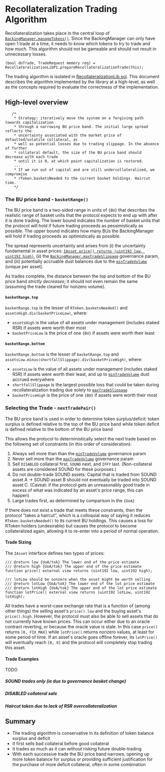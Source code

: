 # Recollateralization Trading Algorithm

Recollateralization takes place in the central loop of [`BackingManager.manageTokens()`](../contracts/p1/BackingManager). Since the BackingManager can only have open 1 trade at a time, it needs to know which tokens to try to trade and how much. This algorithm should not be gameable and should not result in unnecessary losses.

```solidity
(bool doTrade, TradeRequest memory req) = RecollateralizationLibP1.prepareRecollateralizationTrade(this);
```

The trading algorithm is isolated in [RecollateralizationLib.sol](../contracts/p1/mixins/RecollateralizationLib.sol). This document describes the algorithm implemented by the library at a high-level, as well as the concepts required to evaluate the correctness of the implementation.

## High-level overview

```solidity
   /*
    * Strategy: iteratively move the system on a forgiving path towards capitalization
    * through a narrowing BU price band. The initial large spread reflects the
    * uncertainty associated with the market price of defaulted/volatile collateral, as
    * well as potential losses due to trading slippage. In the absence of further
    * collateral default, the size of the BU price band should decrease with each trade
    * until it is 0, at which point capitalization is restored.
    ...
    * If we run out of capital and are still undercollateralized, we compromise
    * rToken.basketsNeeded to the current basket holdings. Haircut time.
    */
```

### The BU price band - `basketRange()`

The BU price band is a two-sided range in units of `{BU}` that describes the realistic range of basket units that the protocol expects to end up with after it is done trading. The lower bound indicates the number of basket units that the protocol will hold if future trading proceeds as pessimistically as possible. The upper bound indicates how many BUs the BackingManager will hold if trading proceeds as optimistically as possible.

The spread represents uncertainty and arises from (i) the uncertainty fundamental in asset prices: [`IAsset.price() returns (uint192 low, uint192 high)`](../contracts/interfaces/IAsset.sol), (ii) the [`BackingManager.maxTradeSlippage`](system-design.md#maxTradeSlippage) governance param, and (iii) potentially accruable dust balances due to the [`minTradeVolume`](system-design.md#rTokenMinTradeVolume) (unique per asset).

As trades complete, the distance between the top and bottom of the BU price band _strictly decreases_; it should not even remain the same (assuming the trade cleared for nonzero volume).

#### `basketRange.top`

`basketRange.top` is the lesser of `RToken.basketsNeeded()` and `assetsHigh.div(basketPriceLow)`, where:

- `assetsHigh` is the value of all assets under management (includes staked RSR) if assets were worth their most
- `basketPriceLow` is the price of one `{BU}` if assets were worth their least

#### `basketRange.bottom`

`basketRange.bottom` is the lesser of `basketRange.top` and `assetsLow.minus(shortfallSlippage).div(basketPriceHigh)`, where:

- `assetsLow` is the value of all assets under management (includes staked RSR) if assets were worth their least, and up to [`minTradeVolume`](system-design.md#minTradeVolume) dust accrued everywhere
- `shortfallSlippage` is the largest possible loss that could be taken during recollateralization trading due solely to [`maxTradeSlippage`](system-design.md#maxTradeSlippage)
- `basketPriceHigh` is the price of one `{BU}` if assets were worth their most

### Selecting the Trade - `nextTradePair()`

The BU price band is used in order to determine token surplus/deficit: token surplus is defined relative to the top of the BU price band while token deficit is defined relative to the bottom of the BU price band

This allows the protocol to deterministically select the next trade based on the following set of constraints (in this order of consideration):

1. Always sell more than than the [`minTradeVolume`](system-design.md#minTradeVolume) governance param
2. Never sell more than the [`maxTradeVolume`](system-design.md#rTokenMaxTradeVolume) governance param
3. Sell `DISABLED` collateral first, `SOUND` next, and `IFFY` last.
   (Non-collateral assets are considered SOUND for these purposes.)
4. Do not double-trade SOUND assets: Capital that is traded from SOUND asset A -> SOUND asset B should not eventually be traded into SOUND asset C.
   (Caveat: if the protocol gets an unreasonably good trade in excess of what was indicated by an asset's price range, this can happen)
5. Large trades first, as determined by comparison in the `{UoA}`

If there does not exist a trade that meets these constraints, then the protocol "takes a haircut", which is a colloquial way of saying it reduces `RToken.basketsNeeded()` to its current BU holdings. This causes a loss for RToken holders (undesirable) but causes the protocol to become collateralized again, allowing it to re-enter into a period of normal operation.

#### Trade Sizing

The `IAsset` interface defines two types of prices:

```solidity
/// @return low {UoA/tok} The lower end of the price estimate
/// @return high {UoA/tok} The upper end of the price estimate
function price() external view returns (uint192 low, uint192 high);

/// lotLow should be nonzero when the asset might be worth selling
/// @return lotLow {UoA/tok} The lower end of the lot price estimate
/// @return lotHigh {UoA/tok} The upper end of the lot price estimate
function lotPrice() external view returns (uint192 lotLow, uint192 lotHigh);

```

All trades have a worst-case exchange rate that is a function of (among other things) the selling asset's `price().low` and the buying asset's `price().high`. However, the protocol must also be able to sell assets that do not currently have known prices. This can occur either due to an oracle contract reverting, or because the oracle value is stale. In this case `price()` returns `[0, FIX_MAX]` while `lotPrice()` returns nonzero values, at least for some period of time. If an asset's oracle goes offline forever, its `lotPrice()` will eventually reach `[0, 0]` and the protocol will completely stop trading this asset.

#### Trade Examples

TODO

##### SOUND trades only (ie due to governance basket change)

##### DISABLED collateral sale

##### Haircut taken due to lack of RSR overcollateralization

## Summary

- The trading algorithm is conservative in its definition of token balance surplus and deficit
- It first sells bad collateral before good collateral
- It trades as much as it can without risking future double-trading
- With each successive trade the BU price band narrows, opening up more token balance for surplus or providing sufficient justification for the purchase of more deficit collateral, often in some combination
